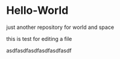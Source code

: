 # Hello-World
just another repository for  world and space

this is test for editing a file

asdfasdfasdfasdfasdfasdf
